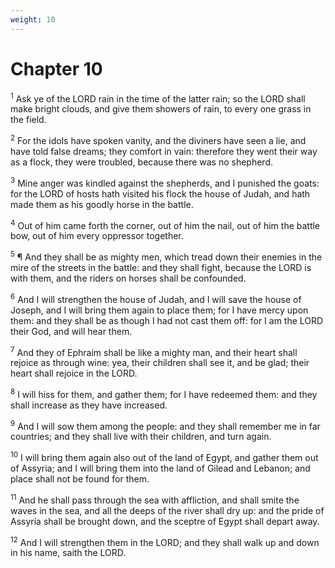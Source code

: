 ```yaml
---
weight: 10
---
```


# Chapter 10

<sup>1</sup> Ask ye of the LORD rain in the time of the latter rain; so the LORD shall make bright clouds, and give them showers of rain, to every one grass in the field. 

<sup>2</sup> For the idols have spoken vanity, and the diviners have seen a lie, and have told false dreams; they comfort in vain: therefore they went their way as a flock, they were troubled, because there was no shepherd. 

<sup>3</sup> Mine anger was kindled against the shepherds, and I punished the goats: for the LORD of hosts hath visited his flock the house of Judah, and hath made them as his goodly horse in the battle. 

<sup>4</sup> Out of him came forth the corner, out of him the nail, out of him the battle bow, out of him every oppressor together. 

<sup>5</sup> ¶ And they shall be as mighty men, which tread down their enemies in the mire of the streets in the battle: and they shall fight, because the LORD is with them, and the riders on horses shall be confounded. 

<sup>6</sup> And I will strengthen the house of Judah, and I will save the house of Joseph, and I will bring them again to place them; for I have mercy upon them: and they shall be as though I had not cast them off: for I am the LORD their God, and will hear them. 

<sup>7</sup> And they of Ephraim shall be like a mighty man, and their heart shall rejoice as through wine: yea, their children shall see it, and be glad; their heart shall rejoice in the LORD. 

<sup>8</sup> I will hiss for them, and gather them; for I have redeemed them: and they shall increase as they have increased. 

<sup>9</sup> And I will sow them among the people: and they shall remember me in far countries; and they shall live with their children, and turn again. 

<sup>10</sup> I will bring them again also out of the land of Egypt, and gather them out of Assyria; and I will bring them into the land of Gilead and Lebanon; and place shall not be found for them. 

<sup>11</sup> And he shall pass through the sea with affliction, and shall smite the waves in the sea, and all the deeps of the river shall dry up: and the pride of Assyria shall be brought down, and the sceptre of Egypt shall depart away. 

<sup>12</sup> And I will strengthen them in the LORD; and they shall walk up and down in his name, saith the LORD. 


